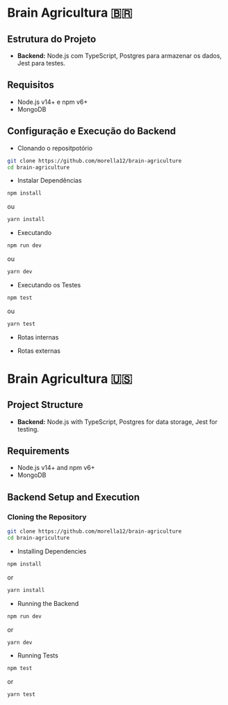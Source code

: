 #  Brain Agricultura 🇧🇷


## Estrutura do Projeto
*  **Backend:** Node.js com TypeScript, Postgres para armazenar os dados, Jest para testes.

## Requisitos
* Node.js v14+ e npm v6+
* MongoDB

## Configuração e Execução do Backend
* Clonando o repositpotório
```bash
git clone https://github.com/morella12/brain-agriculture
cd brain-agriculture
```

* Instalar Dependências
```bash
npm install
```
ou
```bash
yarn install
```
* Executando
```bash
npm run dev
```
ou
```bash
yarn dev
```

* Executando os Testes
```bash
npm test
```
ou
```bash
yarn test
```

* Rotas internas

* Rotas externas


# Brain Agricultura 🇺🇸

## Project Structure
* **Backend:** Node.js with TypeScript, Postgres for data storage, Jest for testing.

## Requirements
* Node.js v14+ and npm v6+
* MongoDB

## Backend Setup and Execution

### Cloning the Repository
```bash
git clone https://github.com/morella12/brain-agriculture
cd brain-agriculture
```

* Installing Dependencies
```bash
npm install
```
or
```bash
yarn install
```
* Running the Backend
```bash
npm run dev
```
or
```bash
yarn dev
```

* Running Tests
```bash
npm test
```
or
```bash
yarn test
```
